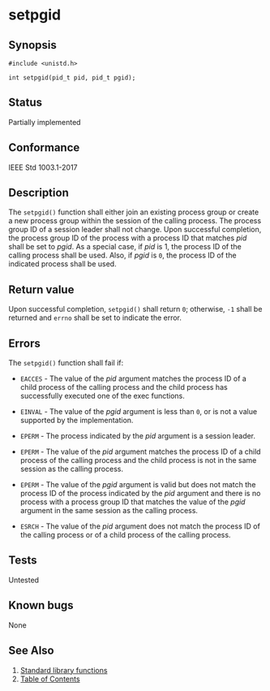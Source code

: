 # setpgid

## Synopsis

`#include <unistd.h>`

`int setpgid(pid_t pid, pid_t pgid);`

## Status

Partially implemented

## Conformance

IEEE Std 1003.1-2017

## Description

The `setpgid()` function shall either join an existing process group or create a new process group within the session of
the calling process.
The process group ID of a session leader shall not change.
Upon successful completion, the process group ID of the process with a process ID that matches _pid_ shall be set to
_pgid_.
As a special case, if _pid_ is 1, the process ID of the calling process shall be used. Also, if _pgid_ is `0`, the
process ID of the indicated process shall be used.

## Return value

Upon successful completion, `setpgid()` shall return `0`; otherwise, `-1` shall be returned and `errno` shall be set to
indicate the error.

## Errors

The `setpgid()` function shall fail if:

* `EACCES` - The value of the _pid_ argument matches the process ID of a child process of the calling process and the
child process has successfully executed one of the exec functions.

* `EINVAL` - The value of the _pgid_ argument is less than `0`, or is not a value supported by the implementation.

* `EPERM` - The process indicated by the _pid_ argument is a session leader.

* `EPERM` - The value of the _pid_ argument matches the process ID of a child process of the calling process and the
child process is not in the same session as the calling process.

* `EPERM` - The value of the _pgid_ argument is valid but does not match the process ID of the process indicated by the
_pid_ argument and there is no process with a process group ID that matches the value of the _pgid_ argument in the
same session as the calling process.

* `ESRCH` - The value of the _pid_ argument does not match the process ID of the calling process or of a child process
of the calling process.

## Tests

Untested

## Known bugs

None

## See Also

1. [Standard library functions](../README.md)
2. [Table of Contents](../../../README.md)

